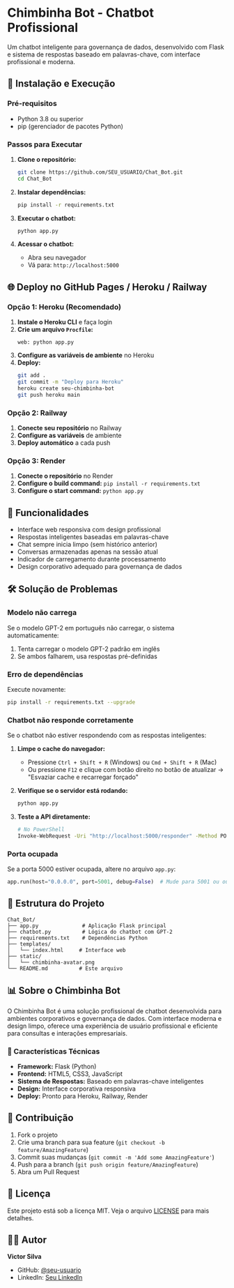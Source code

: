 # Chimbinha Bot - Chatbot Profissional

Um chatbot inteligente para governança de dados, desenvolvido com Flask e sistema de respostas baseado em palavras-chave, com interface profissional e moderna.

## 🚀 Instalação e Execução

### Pré-requisitos
- Python 3.8 ou superior
- pip (gerenciador de pacotes Python)

### Passos para Executar

1. **Clone o repositório:**
   ```bash
   git clone https://github.com/SEU_USUARIO/Chat_Bot.git
   cd Chat_Bot
   ```

2. **Instalar dependências:**
   ```bash
   pip install -r requirements.txt
   ```

3. **Executar o chatbot:**
   ```bash
   python app.py
   ```

4. **Acessar o chatbot:**
   - Abra seu navegador
   - Vá para: `http://localhost:5000`

## 🌐 Deploy no GitHub Pages / Heroku / Railway

### Opção 1: Heroku (Recomendado)

1. **Instale o Heroku CLI** e faça login
2. **Crie um arquivo `Procfile`:**
   ```
   web: python app.py
   ```
3. **Configure as variáveis de ambiente** no Heroku
4. **Deploy:**
   ```bash
   git add .
   git commit -m "Deploy para Heroku"
   heroku create seu-chimbinha-bot
   git push heroku main
   ```

### Opção 2: Railway

1. **Conecte seu repositório** no Railway
2. **Configure as variáveis** de ambiente
3. **Deploy automático** a cada push

### Opção 3: Render

1. **Conecte o repositório** no Render
2. **Configure o build command:** `pip install -r requirements.txt`
3. **Configure o start command:** `python app.py`

## 🎯 Funcionalidades

- Interface web responsiva com design profissional
- Respostas inteligentes baseadas em palavras-chave
- Chat sempre inicia limpo (sem histórico anterior)
- Conversas armazenadas apenas na sessão atual
- Indicador de carregamento durante processamento
- Design corporativo adequado para governança de dados

## 🛠️ Solução de Problemas

### Modelo não carrega
Se o modelo GPT-2 em português não carregar, o sistema automaticamente:
1. Tenta carregar o modelo GPT-2 padrão em inglês
2. Se ambos falharem, usa respostas pré-definidas

### Erro de dependências
Execute novamente:
```bash
pip install -r requirements.txt --upgrade
```

### Chatbot não responde corretamente
Se o chatbot não estiver respondendo com as respostas inteligentes:

1. **Limpe o cache do navegador:**
   - Pressione `Ctrl + Shift + R` (Windows) ou `Cmd + Shift + R` (Mac)
   - Ou pressione `F12` e clique com botão direito no botão de atualizar → "Esvaziar cache e recarregar forçado"

2. **Verifique se o servidor está rodando:**
   ```bash
   python app.py
   ```

3. **Teste a API diretamente:**
   ```bash
   # No PowerShell
   Invoke-WebRequest -Uri "http://localhost:5000/responder" -Method POST -ContentType "application/json" -Body '{"mensagem": "oi"}'
   ```

### Porta ocupada
Se a porta 5000 estiver ocupada, altere no arquivo `app.py`:
```python
app.run(host="0.0.0.0", port=5001, debug=False)  # Mude para 5001 ou outra porta
```

## 📁 Estrutura do Projeto

```
Chat_Bot/
├── app.py              # Aplicação Flask principal
├── chatbot.py          # Lógica do chatbot com GPT-2
├── requirements.txt    # Dependências Python
├── templates/
│   └── index.html     # Interface web
├── static/
│   └── chimbinha-avatar.png
└── README.md          # Este arquivo
```

## 📊 Sobre o Chimbinha Bot

O Chimbinha Bot é uma solução profissional de chatbot desenvolvida para ambientes corporativos e governança de dados. Com interface moderna e design limpo, oferece uma experiência de usuário profissional e eficiente para consultas e interações empresariais.

### 🎯 Características Técnicas

- **Framework:** Flask (Python)
- **Frontend:** HTML5, CSS3, JavaScript
- **Sistema de Respostas:** Baseado em palavras-chave inteligentes
- **Design:** Interface corporativa responsiva
- **Deploy:** Pronto para Heroku, Railway, Render

## 🤝 Contribuição

1. Fork o projeto
2. Crie uma branch para sua feature (`git checkout -b feature/AmazingFeature`)
3. Commit suas mudanças (`git commit -m 'Add some AmazingFeature'`)
4. Push para a branch (`git push origin feature/AmazingFeature`)
5. Abra um Pull Request

## 📝 Licença

Este projeto está sob a licença MIT. Veja o arquivo [LICENSE](LICENSE) para mais detalhes.

## 👨‍💻 Autor

**Victor Silva**
- GitHub: [@seu-usuario](https://github.com/seu-usuario)
- LinkedIn: [Seu LinkedIn](https://linkedin.com/in/seu-perfil)

